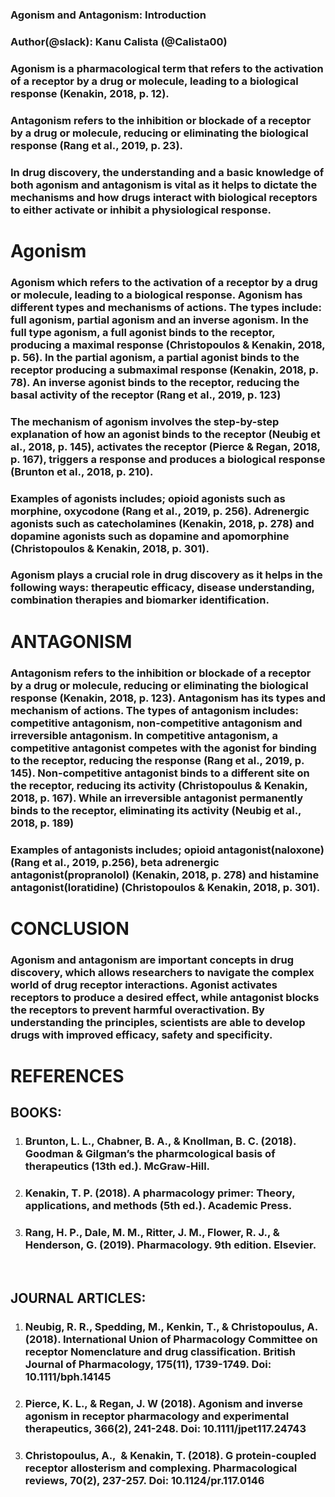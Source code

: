 <!--StartFragment-->


### Agonism and Antagonism: Introduction

### Author(@slack): Kanu Calista (@Calista00)

### Agonism is a pharmacological term that refers to the activation of a receptor by a drug or molecule, leading to a biological response (Kenakin, 2018, p. 12). 

### Antagonism refers to the inhibition or blockade of a receptor by a drug or molecule, reducing or eliminating the biological response (Rang et al., 2019, p. 23).

### In drug discovery, the understanding and a basic knowledge of both agonism and antagonism is vital as it helps to dictate the mechanisms and how drugs interact with biological receptors to either activate or inhibit a physiological response.

# Agonism

### Agonism which refers to the activation of a receptor by a drug or molecule, leading to a biological response. Agonism has different types and mechanisms of actions. The types include: full agonism, partial agonism and an inverse agonism. In the full type agonism, a full agonist binds to the receptor, producing a maximal response (Christopoulos & Kenakin, 2018, p. 56). In the partial agonism, a partial agonist binds to the receptor producing a submaximal response (Kenakin, 2018, p. 78). An inverse agonist binds to the receptor, reducing the basal activity of the receptor (Rang et al., 2019, p. 123)

### The mechanism of agonism involves the step-by-step explanation of how an agonist binds to the receptor (Neubig et al., 2018, p. 145), activates the receptor (Pierce & Regan, 2018, p. 167), triggers a response and produces a biological response (Brunton et al., 2018, p. 210).

### Examples of agonists includes; opioid agonists such as morphine, oxycodone (Rang et al., 2019, p. 256). Adrenergic agonists such as catecholamines (Kenakin, 2018, p. 278) and dopamine agonists such as dopamine and apomorphine (Christopoulos & Kenakin, 2018, p. 301).

### Agonism plays a crucial role in drug discovery as it helps in the following ways: therapeutic efficacy, disease understanding, combination therapies and biomarker identification.

# ANTAGONISM

### Antagonism refers to the inhibition or blockade of a receptor by a drug or molecule, reducing or eliminating the biological response (Kenakin, 2018, p. 123). Antagonism has its types and mechanism of actions. The types of antagonism includes: competitive antagonism, non-competitive antagonism and irreversible antagonism. In competitive antagonism, a competitive antagonist competes with the agonist for binding to the receptor, reducing the response (Rang et al., 2019, p. 145). Non-competitive antagonist binds to a different site on the receptor, reducing its activity (Christopoulus & Kenakin, 2018, p. 167). While an irreversible antagonist permanently binds to the receptor, eliminating its activity (Neubig et al., 2018, p. 189)

### Examples of antagonists includes; opioid antagonist(naloxone) (Rang et al., 2019, p.256), beta adrenergic antagonist(propranolol) (Kenakin, 2018, p. 278) and histamine antagonist(loratidine) (Christopoulos & Kenakin, 2018, p. 301). 

# CONCLUSION

### Agonism and antagonism are important concepts in drug discovery, which allows researchers to navigate the complex world of drug receptor interactions. Agonist activates receptors to produce a desired effect, while antagonist blocks the receptors to prevent harmful overactivation. By understanding the principles, scientists are able to develop drugs with improved efficacy, safety and specificity.

# REFERENCES

## BOOKS:

1. ### Brunton, L. L., Chabner, B. A., & Knollman, B. C. (2018). Goodman & Gilgman’s the pharmcological basis of therapeutics (13th ed.). McGraw-Hill.  

2) ### Kenakin, T. P. (2018). A pharmacology primer: Theory, applications, and methods (5th ed.). Academic Press. 

3. ### Rang, H. P., Dale, M. M., Ritter, J. M., Flower, R. J., & Henderson, G. (2019). Pharmacology. 9th edition. Elsevier.

  


## JOURNAL ARTICLES:

1. ### Neubig, R. R., Spedding, M., Kenkin, T., & Christopoulus, A. (2018). International Union of Pharmacology Committee on receptor Nomenclature and drug classification. British Journal of Pharmacology, 175(11), 1739-1749. Doi: 10.1111/bph.14145
2. ### Pierce, K. L., & Regan, J. W (2018). Agonism and inverse agonism in receptor pharmacology and experimental therapeutics, 366(2), 241-248. Doi: 10.1111/jpet117.24743 
3. ### Christopoulus, A.,  & Kenakin, T. (2018). G protein-coupled receptor allosterism and complexing. Pharmacological reviews, 70(2), 237-257. Doi: 10.1124/pr.117.0146

<!--EndFragment-->
